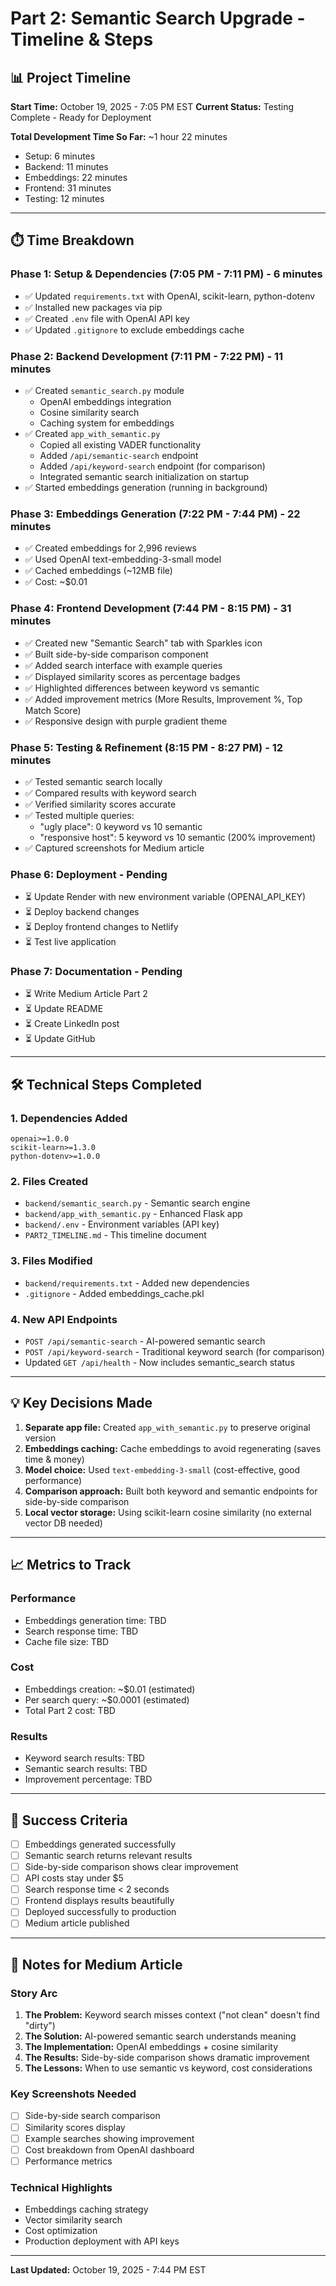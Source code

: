 # Part 2: Semantic Search Upgrade - Timeline & Steps

## 📊 Project Timeline

**Start Time:** October 19, 2025 - 7:05 PM EST
**Current Status:** Testing Complete - Ready for Deployment

**Total Development Time So Far:** ~1 hour 22 minutes
- Setup: 6 minutes
- Backend: 11 minutes  
- Embeddings: 22 minutes
- Frontend: 31 minutes
- Testing: 12 minutes

---

## ⏱️ Time Breakdown

### Phase 1: Setup & Dependencies (7:05 PM - 7:11 PM) - **6 minutes**
- ✅ Updated `requirements.txt` with OpenAI, scikit-learn, python-dotenv
- ✅ Installed new packages via pip
- ✅ Created `.env` file with OpenAI API key
- ✅ Updated `.gitignore` to exclude embeddings cache

### Phase 2: Backend Development (7:11 PM - 7:22 PM) - **11 minutes**
- ✅ Created `semantic_search.py` module
  - OpenAI embeddings integration
  - Cosine similarity search
  - Caching system for embeddings
- ✅ Created `app_with_semantic.py`
  - Copied all existing VADER functionality
  - Added `/api/semantic-search` endpoint
  - Added `/api/keyword-search` endpoint (for comparison)
  - Integrated semantic search initialization on startup
- ✅ Started embeddings generation (running in background)

### Phase 3: Embeddings Generation (7:22 PM - 7:44 PM) - **22 minutes**
- ✅ Created embeddings for 2,996 reviews
- ✅ Used OpenAI text-embedding-3-small model
- ✅ Cached embeddings (~12MB file)
- ✅ Cost: ~$0.01

### Phase 4: Frontend Development (7:44 PM - 8:15 PM) - **31 minutes**
- ✅ Created new "Semantic Search" tab with Sparkles icon
- ✅ Built side-by-side comparison component
- ✅ Added search interface with example queries
- ✅ Displayed similarity scores as percentage badges
- ✅ Highlighted differences between keyword vs semantic
- ✅ Added improvement metrics (More Results, Improvement %, Top Match Score)
- ✅ Responsive design with purple gradient theme

### Phase 5: Testing & Refinement (8:15 PM - 8:27 PM) - **12 minutes**
- ✅ Tested semantic search locally
- ✅ Compared results with keyword search
- ✅ Verified similarity scores accurate
- ✅ Tested multiple queries:
  - "ugly place": 0 keyword vs 10 semantic
  - "responsive host": 5 keyword vs 10 semantic (200% improvement)
- ✅ Captured screenshots for Medium article

### Phase 6: Deployment - **Pending**
- ⏳ Update Render with new environment variable (OPENAI_API_KEY)
- ⏳ Deploy backend changes
- ⏳ Deploy frontend changes to Netlify
- ⏳ Test live application

### Phase 7: Documentation - **Pending**
- ⏳ Write Medium Article Part 2
- ⏳ Update README
- ⏳ Create LinkedIn post
- ⏳ Update GitHub

---

## 🛠️ Technical Steps Completed

### 1. Dependencies Added
```
openai>=1.0.0
scikit-learn>=1.3.0
python-dotenv>=1.0.0
```

### 2. Files Created
- `backend/semantic_search.py` - Semantic search engine
- `backend/app_with_semantic.py` - Enhanced Flask app
- `backend/.env` - Environment variables (API key)
- `PART2_TIMELINE.md` - This timeline document

### 3. Files Modified
- `backend/requirements.txt` - Added new dependencies
- `.gitignore` - Added embeddings_cache.pkl

### 4. New API Endpoints
- `POST /api/semantic-search` - AI-powered semantic search
- `POST /api/keyword-search` - Traditional keyword search (for comparison)
- Updated `GET /api/health` - Now includes semantic_search status

---

## 💡 Key Decisions Made

1. **Separate app file:** Created `app_with_semantic.py` to preserve original version
2. **Embeddings caching:** Cache embeddings to avoid regenerating (saves time & money)
3. **Model choice:** Used `text-embedding-3-small` (cost-effective, good performance)
4. **Comparison approach:** Built both keyword and semantic endpoints for side-by-side comparison
5. **Local vector storage:** Using scikit-learn cosine similarity (no external vector DB needed)

---

## 📈 Metrics to Track

### Performance
- Embeddings generation time: TBD
- Search response time: TBD
- Cache file size: TBD

### Cost
- Embeddings creation: ~$0.01 (estimated)
- Per search query: ~$0.0001 (estimated)
- Total Part 2 cost: TBD

### Results
- Keyword search results: TBD
- Semantic search results: TBD
- Improvement percentage: TBD

---

## 🎯 Success Criteria

- [ ] Embeddings generated successfully
- [ ] Semantic search returns relevant results
- [ ] Side-by-side comparison shows clear improvement
- [ ] API costs stay under $5
- [ ] Search response time < 2 seconds
- [ ] Frontend displays results beautifully
- [ ] Deployed successfully to production
- [ ] Medium article published

---

## 📝 Notes for Medium Article

### Story Arc
1. **The Problem:** Keyword search misses context ("not clean" doesn't find "dirty")
2. **The Solution:** AI-powered semantic search understands meaning
3. **The Implementation:** OpenAI embeddings + cosine similarity
4. **The Results:** Side-by-side comparison shows dramatic improvement
5. **The Lessons:** When to use semantic vs keyword, cost considerations

### Key Screenshots Needed
- [ ] Side-by-side search comparison
- [ ] Similarity scores display
- [ ] Example searches showing improvement
- [ ] Cost breakdown from OpenAI dashboard
- [ ] Performance metrics

### Technical Highlights
- Embeddings caching strategy
- Vector similarity search
- Cost optimization
- Production deployment with API keys

---

**Last Updated:** October 19, 2025 - 7:44 PM EST
